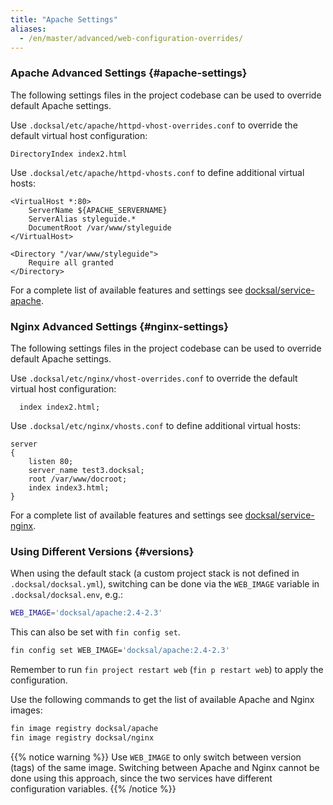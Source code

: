```yaml
---
title: "Apache Settings"
aliases:
  - /en/master/advanced/web-configuration-overrides/
---
```


### Apache Advanced Settings {#apache-settings}

The following settings files in the project codebase can be used to override default Apache settings.

Use `.docksal/etc/apache/httpd-vhost-overrides.conf` to override the default virtual host configuration:

```apacheconfig
DirectoryIndex index2.html
```

Use `.docksal/etc/apache/httpd-vhosts.conf` to define additional virtual hosts:

```apacheconfig
<VirtualHost *:80>
    ServerName ${APACHE_SERVERNAME}
    ServerAlias styleguide.*
    DocumentRoot /var/www/styleguide
</VirtualHost>

<Directory "/var/www/styleguide">
    Require all granted
</Directory>
```

For a complete list of available features and settings see [docksal/service-apache](https://github.com/docksal/service-apache).


### Nginx Advanced Settings {#nginx-settings}

The following settings files in the project codebase can be used to override default Apache settings.


Use `.docksal/etc/nginx/vhost-overrides.conf` to override the default virtual host configuration:

```
  index index2.html;
```

Use `.docksal/etc/nginx/vhosts.conf` to define additional virtual hosts:

```
server
{
    listen 80;
    server_name test3.docksal;
    root /var/www/docroot;
    index index3.html;
}
```

For a complete list of available features and settings see [docksal/service-nginx](https://github.com/docksal/service-nginx).


### Using Different Versions {#versions}

When using the default stack (a custom project stack is not defined in `.docksal/docksal.yml`), switching can be done 
via the `WEB_IMAGE` variable in `.docksal/docksal.env`, e.g.:

```bash
WEB_IMAGE='docksal/apache:2.4-2.3'
```

This can also be set with `fin config set`.

```bash
fin config set WEB_IMAGE='docksal/apache:2.4-2.3'
```

Remember to run `fin project restart web` (`fin p restart web`) to apply the configuration.

Use the following commands to get the list of available Apache and Nginx images:

```bash
fin image registry docksal/apache
fin image registry docksal/nginx
```

{{% notice warning %}}
Use `WEB_IMAGE` to only switch between version (tags) of the same image. 
Switching between Apache and Nginx cannot be done using this approach, since the two services have different 
configuration variables.
{{% /notice %}}
